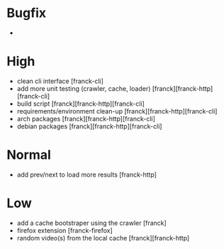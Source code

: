 # Bugfix
  - 
  
# High
  - clean cli interface [franck-cli]
  - add more unit testing (crawler, cache, loader) [franck][franck-http][franck-cli]
  - build script [franck][franck-http][franck-cli]
  - requirements/environment clean-up [franck][franck-http][franck-cli]
  - arch packages [franck][franck-http][franck-cli]
  - debian packages [franck][franck-http][franck-cli]
  
# Normal
  - add prev/next to load more results [franck-http]
  
# Low
  - add a cache bootstraper using the crawler [franck]
  - firefox extension [franck-firefox]
  - random video(s) from the local cache [franck][franck-http]
